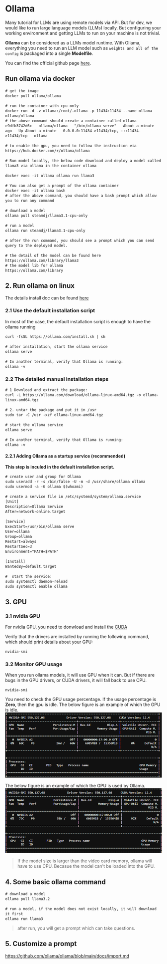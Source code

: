 # Ollama 

Many tutorial for LLMs are using remote models via API. But for dev, we would like to run large language models (LLMs) 
locally. But configuring your working environment and getting LLMs to run on your machine is not trivial.

**Ollama** can be considered as a LLMs model runtime. With Ollama, everything you need to run an LLM model such as
`weights and all of the config` is packaged into a single **Modelfile**. 

You can find the official github page [here](https://github.com/ollama/ollama).

## Run ollama via docker

```shell
# get the image
docker pull ollama/ollama

# run the container with cpu only
docker run -d -v ollama:/root/.ollama -p 11434:11434 --name ollama ollama/ollama
# the above command should create a container called ollama
c9dfb3742d6c   ollama/ollama   "/bin/ollama serve"   About a minute ago   Up About a minute   0.0.0.0:11434->11434/tcp, :::11434->11434/tcp   ollama
 
# to enable the gpu, you need to follow the instruction via https://hub.docker.com/r/ollama/ollama

# Run model locally, the below code download and deploy a model called llama3 via ollama in the container ollama

docker exec -it ollama ollama run llama3

# You can also get a prompt of the ollama container
docker exec -it ollama bash
# after the above command, you should have a bash prompt which allow you to run any command

# download a model
ollama pull steamdj/llama3.1-cpu-only

# run a model
ollama run steamdj/llama3.1-cpu-only

# after the run command, you should see a prompt which you can send query to the deployed model.

# the detail of the model can be found here
https://ollama.com/library/llama3
# the model lib for ollama 
https://ollama.com/library
```

## 2. Run ollama on linux

The details install doc can be found [here](https://github.com/ollama/ollama/blob/main/docs/linux.md)

### 2.1 Use the default installation script

In most of the case, the default installation script is enough to have the ollama running

```shell
curl -fsSL https://ollama.com/install.sh | sh

# after installation, start the ollama service
ollama serve
 
# In another terminal, verify that Ollama is running:
ollama -v
```

### 2.2 The detailed manual installation steps

```shell
# 1 Download and extract the package: 
curl -L https://ollama.com/download/ollama-linux-amd64.tgz -o ollama-linux-amd64.tgz

# 2. untar the package and put it in /usr
sudo tar -C /usr -xzf ollama-linux-amd64.tgz

# start the ollama service
ollama serve
 
# In another terminal, verify that Ollama is running:
ollama -v

```

#### 2.2.1 Adding Ollama as a startup service (recommended)

 **This step is inculed in the default installation script.**
 
```shell
# create user and group for Ollama
sudo useradd -r -s /bin/false -U -m -d /usr/share/ollama ollama
sudo usermod -a -G ollama $(whoami)

# create a service file in /etc/systemd/system/ollama.service
[Unit]
Description=Ollama Service
After=network-online.target

[Service]
ExecStart=/usr/bin/ollama serve
User=ollama
Group=ollama
Restart=always
RestartSec=3
Environment="PATH=$PATH"

[Install]
WantedBy=default.target

#  start the service:
sudo systemctl daemon-reload
sudo systemctl enable ollama
```

## 3. GPU

### 3.1 nvidia GPU
For nvidia GPU, you need to donwload and install the [CUDA](https://developer.nvidia.com/cuda-downloads)

Verify that the drivers are installed by running the following command, which should print details about your GPU:

```shell
nvidia-smi
```

### 3.2 Monitor GPU usage

When you run ollama models, it will use GPU when it can. But if there are bugs in the GPU drivers, or CUDA drivers, it
will fall back to use CPU.


```shell
nvidia-smi
```

You need to check the GPU usage percentage. If the usage percentage is **Zero**, then the gpu is idle. 
The below figure is an example of which the GPU is idle.
![gpu_not_used.png](../images/gpu_not_used.png)

The below figure is an example of which the GPU is used by Ollama.
![gpu_not_used.png](../images/gpu_used.png)

> If the model size is larger than the video card memory, ollama will have to use CPU. Becasue
> the model can't be loaded into the GPU.

## 4. Some basic ollama command

```shell
# download a model
ollama pull llama3.2

# run a model, if the model does not exist locally, it will download it first
ollama run llama3

```

> after run, you will get a prompt which can take questions.

## 5. Customize a prompt

https://github.com/ollama/ollama/blob/main/docs/import.md
